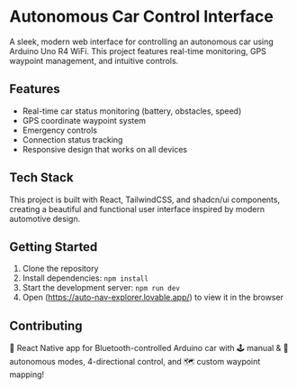 # Autonomous Car Control Interface

A sleek, modern web interface for controlling an autonomous car using Arduino Uno R4 WiFi. This project features real-time monitoring, GPS waypoint management, and intuitive controls.

## Features

- Real-time car status monitoring (battery, obstacles, speed)
- GPS coordinate waypoint system
- Emergency controls
- Connection status tracking
- Responsive design that works on all devices

## Tech Stack

This project is built with React, TailwindCSS, and shadcn/ui components, creating a beautiful and functional user interface inspired by modern automotive design.

## Getting Started

1. Clone the repository
2. Install dependencies: `npm install`
3. Start the development server: `npm run dev`
4. Open (https://auto-nav-explorer.lovable.app/) to view it in the browser

## Contributing

📱 React Native app for Bluetooth-controlled Arduino car with 🕹️ manual & 🤖 autonomous modes, 4-directional control, and 🗺️ custom waypoint mapping!
